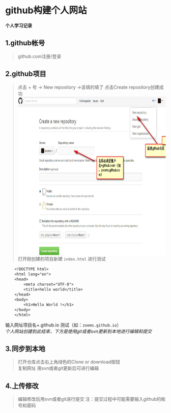 # github构建个人网站    
**个人学习记录**
## 1.github帐号 
>github.com注册/登录 

## 2.github项目  
>点击 + 号 -> New repository ->该填的填了 点击Create repository创建成功 
>    <img src="img/ms1.jpg" width = "100%" height = "500" alt="图片名称" align=center /> 
>    打开刚创建的项目新建 `index.html` 进行测试 
  
        <!DOCTYPE html>
		<html lang="en">
		<head>
		    <meta charset="UTF-8">
		    <title>hello world</title>
		</head>
		<body>
		    <h1>Hello World !</h1>
		</body>
		</html>

输入网址项目名+.github.io 测试（如：`zooms.github.io`）  
*个人网站创建到此结束，下方是使用git或者svn更新到本地进行编辑和提交* 

## 3.同步到本地   
>打开仓库点击右上角绿色的Clone or download按钮  
>复制网址
>用svn或者git更新后可进行编辑 
## 4.上传修改 
>编辑修改后用svn或者git进行提交
>注：提交过程中可能需要输入github的帐号和密码 